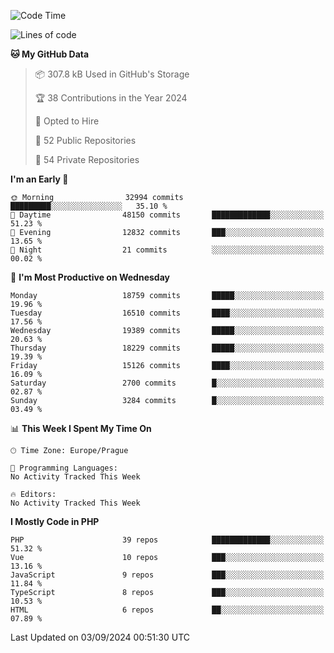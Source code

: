 <!--START_SECTION:waka-->
![Code Time](http://img.shields.io/badge/Code%20Time-1%2C583%20hrs%2058%20mins-blue)

![Lines of code](https://img.shields.io/badge/From%20Hello%20World%20I%27ve%20Written-29.6%20million%20lines%20of%20code-blue)

**🐱 My GitHub Data** 

> 📦 307.8 kB Used in GitHub's Storage 
 > 
> 🏆 38 Contributions in the Year 2024
 > 
> 💼 Opted to Hire
 > 
> 📜 52 Public Repositories 
 > 
> 🔑 54 Private Repositories 
 > 
**I'm an Early 🐤** 

```text
🌞 Morning                32994 commits       █████████░░░░░░░░░░░░░░░░   35.10 % 
🌆 Daytime                48150 commits       █████████████░░░░░░░░░░░░   51.23 % 
🌃 Evening                12832 commits       ███░░░░░░░░░░░░░░░░░░░░░░   13.65 % 
🌙 Night                  21 commits          ░░░░░░░░░░░░░░░░░░░░░░░░░   00.02 % 
```
📅 **I'm Most Productive on Wednesday** 

```text
Monday                   18759 commits       █████░░░░░░░░░░░░░░░░░░░░   19.96 % 
Tuesday                  16510 commits       ████░░░░░░░░░░░░░░░░░░░░░   17.56 % 
Wednesday                19389 commits       █████░░░░░░░░░░░░░░░░░░░░   20.63 % 
Thursday                 18229 commits       █████░░░░░░░░░░░░░░░░░░░░   19.39 % 
Friday                   15126 commits       ████░░░░░░░░░░░░░░░░░░░░░   16.09 % 
Saturday                 2700 commits        █░░░░░░░░░░░░░░░░░░░░░░░░   02.87 % 
Sunday                   3284 commits        █░░░░░░░░░░░░░░░░░░░░░░░░   03.49 % 
```


📊 **This Week I Spent My Time On** 

```text
🕑︎ Time Zone: Europe/Prague

💬 Programming Languages: 
No Activity Tracked This Week

🔥 Editors: 
No Activity Tracked This Week
```

**I Mostly Code in PHP** 

```text
PHP                      39 repos            █████████████░░░░░░░░░░░░   51.32 % 
Vue                      10 repos            ███░░░░░░░░░░░░░░░░░░░░░░   13.16 % 
JavaScript               9 repos             ███░░░░░░░░░░░░░░░░░░░░░░   11.84 % 
TypeScript               8 repos             ███░░░░░░░░░░░░░░░░░░░░░░   10.53 % 
HTML                     6 repos             ██░░░░░░░░░░░░░░░░░░░░░░░   07.89 % 
```




 Last Updated on 03/09/2024 00:51:30 UTC
<!--END_SECTION:waka-->
<!--
**AlexKratky/AlexKratky** is a ✨ _special_ ✨ repository because its `README.md` (this file) appears on your GitHub profile.

Here are some ideas to get you started:

- 🔭 I’m currently working on ...
- 🌱 I’m currently learning ...
- 👯 I’m looking to collaborate on ...
- 🤔 I’m looking for help with ...
- 💬 Ask me about ...
- 📫 How to reach me: ...
- 😄 Pronouns: ...
- ⚡ Fun fact: ...
-->
